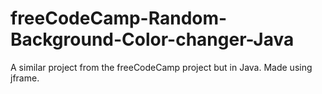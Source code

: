 # freeCodeCamp-Random-Background-Color-changer-Java
A similar project from the freeCodeCamp project but in Java. Made using jframe.
